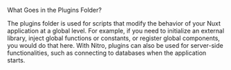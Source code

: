 
What Goes in the Plugins Folder?

The plugins folder is used for scripts that modify the behavior of your Nuxt application at a global level. For example, if you need to initialize an external library, inject global functions or constants, or register global components, you would do that here. With Nitro, plugins can also be used for server-side functionalities, such as connecting to databases when the application starts.
